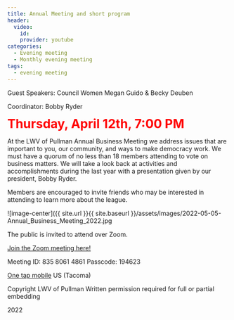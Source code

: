 ```yaml
---
title: Annual Meeting and short program
header:
  video:
    id:
    provider: youtube
categories:
  - Evening meeting
  - Monthly evening meeting
tags:
  - evening meeting
---
```



Guest Speakers:	  Council Women Megan Guido & Becky Deuben


Coordinator:  Bobby Ryder

<span style="color:red; font-size:2em;"> **Thursday, April 12th, 7:00 PM** </span> 

At the LWV of Pullman Annual Business Meeting we address issues that are important to you, our community, and ways to make democracy work. We must have a quorum of no less than 18 members attending to vote on business matters. We will take a look back at activities and accomplishments during the last year with a presentation given by our president, Bobby Ryder.

Members are encouraged to invite friends who may be interested in attending to learn more about the league. 

![image-center]({{ site.url }}{{ site.baseurl }}/assets/images/2022-05-05-Annual_Business_Meeting_2022.jpg

The public is invited to attend over Zoom.

[Join the Zoom meeting here!](https://us02web.zoom.us/j/83580614861?pwd=dmJ4a3BIVmVDaUZSM1hlRkZEamlkZz09)

Meeting ID: 835 8061 4861
Passcode: 194623

[One tap mobile](tel:+12532158782,,83580614861#,,,,*194623#) US (Tacoma)


Copyright LWV of Pullman
Written permission required for full or partial embedding

<!---change the title to whatever you want the post to be titled
change the ID out to the end of the youtube link https://youtu.be/r61ARK4Qv9c -->
2022
